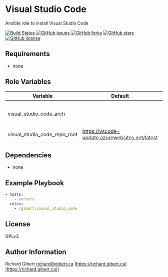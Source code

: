 # Visual Studio Code

Ansible role to install Visual Studio Code

[![Build Status](https://travis-ci.org/rgibert/ansible-role-visual-studio-code.svg?branch=master)](https://travis-ci.org/rgibert/ansible-role-visual-studio-code)
[![GitHub issues](https://img.shields.io/github/issues/rgibert/ansible-role-visual-studio-code.svg)](https://github.com/rgibert/ansible-role-visual-studio-code/issues)
[![GitHub forks](https://img.shields.io/github/forks/rgibert/ansible-role-visual-studio-code.svg)](https://github.com/rgibert/ansible-role-visual-studio-code/network)
[![GitHub stars](https://img.shields.io/github/stars/rgibert/ansible-role-visual-studio-code.svg)](https://github.com/rgibert/ansible-role-visual-studio-code/stargazers)
[![GitHub license](https://img.shields.io/github/license/rgibert/ansible-role-visual-studio-code.svg)](https://github.com/rgibert/ansible-role-visual-studio-code/blob/master/LICENSE)

## Requirements

- none

## Role Variables

| Variable | Default | Description |
|----------|---------|-------------|
| visual_studio_code_arch | | Architecture of the binaries to install |
| visual_studio_code_repo_root | https://vscode-update.azurewebsites.net/latest | Root URI for downloads |

## Dependencies

- none

## Example Playbook

```yaml
- hosts:
    - servers
  roles:
    - rgibert.visual_studio_code
```

## License

GPLv3

## Author Information

Richard Gibert
[richard@gibert.ca](mailto:richard@gibert.ca)
[https://richard.gibert.ca](https://richard.gibert.ca/)
